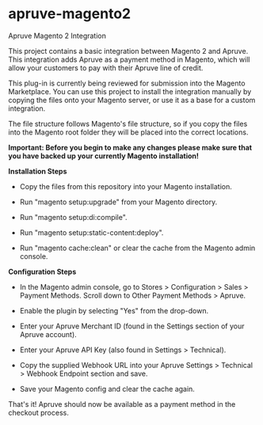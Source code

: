 # apruve-magento2
Apruve Magento 2 Integration

This project contains a basic integration between Magento 2 and Apruve. This integration adds Apruve as a payment method in Magento, which will allow your customers to pay with their Apruve line of credit. 

This plug-in is currently being reviewed for submission into the Magento Marketplace. You can use this project to install the integration manually by copying the files onto your Magento server, or use it as a base for a custom integration.

The file structure follows Magento's file structure, so if you copy the files into the Magento root folder they will be placed into the correct locations.


**Important: Before you begin to make any changes please make sure that you have backed up your currently Magento installation!**

**Installation Steps**

* Copy the files from this repository into your Magento installation.

* Run "magento setup:upgrade" from your Magento directory.

* Run "magento setup:di:compile".

* Run "magento setup:static-content:deploy".

* Run "magento cache:clean" or clear the cache from the Magento admin console. 

**Configuration Steps**

* In the Magento admin console, go to Stores > Configuration > Sales > Payment Methods. Scroll down to Other Payment Methods > Apruve. 

* Enable the plugin by selecting "Yes" from the drop-down.

* Enter your Apruve Merchant ID (found in the Settings section of your Apruve account).

* Enter your Apruve API Key (also found in Settings > Technical).

* Copy the supplied Webhook URL into your Apruve Settings > Technical > Webhook Endpoint section and save.

* Save your Magento config and clear the cache again.

That's it! Apruve should now be available as a payment method in the checkout process. 